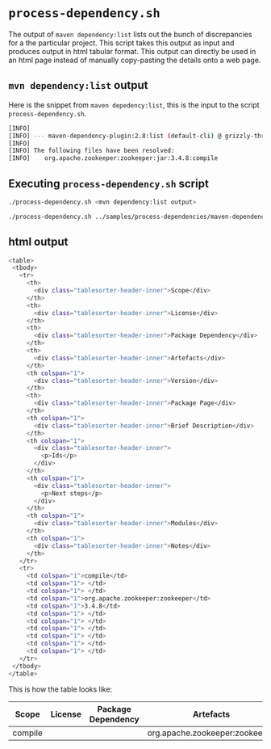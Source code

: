 # `process-dependency.sh`

The output of `maven dependency:list` lists out the bunch of discrepancies for a the particular project. This script takes this output as input and produces output in html tabular format. This output can directly be used in an html page instead of manually copy-pasting the details onto a web page.

## `mvn dependency:list` output

Here is the snippet from `maven depedency:list`, this is the input to the script `process-dependency.sh`.

```bash
[INFO]
[INFO] --- maven-dependency-plugin:2.8:list (default-cli) @ grizzly-thrift ---
[INFO]
[INFO] The following files have been resolved:
[INFO]    org.apache.zookeeper:zookeeper:jar:3.4.8:compile

```

## Executing `process-dependency.sh` script

```bash
./process-dependency.sh <mvn dependency:list output>
```
```bash
./process-dependency.sh ../samples/process-dependencies/maven-dependency.txt | tee ../samples/process-dependencies/html-output.txt
```

## html output

```bash
<table>
 <tbody>
   <tr>
     <th>
       <div class="tablesorter-header-inner">Scope</div>
     </th>
     <th>
       <div class="tablesorter-header-inner">License</div>
     </th>
     <th>
       <div class="tablesorter-header-inner">Package Dependency</div>
     </th>
     <th>
       <div class="tablesorter-header-inner">Artefacts</div>
     </th>
     <th colspan="1">
       <div class="tablesorter-header-inner">Version</div>
     </th>
     <th>
       <div class="tablesorter-header-inner">Package Page</div>
     </th>
     <th colspan="1">
       <div class="tablesorter-header-inner">Brief Description</div>
     </th>
     <th colspan="1">
       <div class="tablesorter-header-inner">
         <p>Ids</p>
       </div>
     </th>
     <th colspan="1">
       <div class="tablesorter-header-inner">
         <p>Next steps</p>
       </div>
     </th>
     <th colspan="1">
       <div class="tablesorter-header-inner">Modules</div>
     </th>
     <th colspan="1">
       <div class="tablesorter-header-inner">Notes</div>
     </th>
   </tr>
   <tr>
     <td colspan="1">compile</td>
     <td colspan="1"> </td>
     <td colspan="1"> </td>
     <td colspan="1">org.apache.zookeeper:zookeeper</td>
     <td colspan="1">3.4.8</td>
     <td colspan="1"> </td>
     <td colspan="1"> </td>
     <td colspan="1"> </td>
     <td colspan="1"> </td>
     <td colspan="1"> </td>
     <td colspan="1"> </td>
   </tr>
 </tbody>
</table>

```
This is how the table looks like:

Scope|License|Package Dependency|Artefacts|Version|Package Page|Brief Description|Modules|Notes
-----|-------|------------------|---------|-------|------------|-----------------|-------|-----
compile|||org.apache.zookeeper:zookeeper|3.4.8||||
